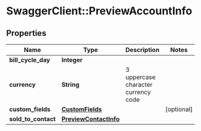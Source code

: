 # SwaggerClient::PreviewAccountInfo

## Properties
Name | Type | Description | Notes
------------ | ------------- | ------------- | -------------
**bill_cycle_day** | **Integer** |  | 
**currency** | **String** | 3 uppercase character currency code | 
**custom_fields** | [**CustomFields**](CustomFields.md) |  | [optional] 
**sold_to_contact** | [**PreviewContactInfo**](PreviewContactInfo.md) |  | 


